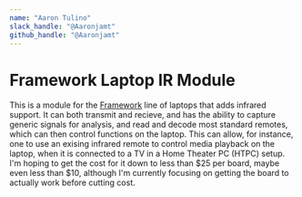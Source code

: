 ```yaml
---
name: "Aaron Tulino"
slack_handle: "@Aaronjamt"
github_handle: "@Aaronjamt"
---
```


# Framework Laptop IR Module

This is a module for the [Framework](https://frame.work) line of laptops that adds infrared support. It can both transmit and recieve, and has the ability to capture generic signals for analysis, and read and decode most standard remotes, which can then control functions on the laptop. This can allow, for instance, one to use an exising infrared remote to control media playback on the laptop, when it is connected to a TV in a Home Theater PC (HTPC) setup. I'm hoping to get the cost for it down to less than $25 per board, maybe even less than $10, although I'm currently focusing on getting the board to actually work before cutting cost. 
